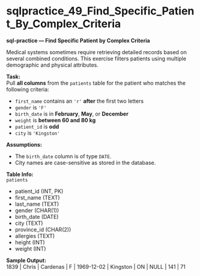 # sqlpractice_49_Find_Specific_Patient_By_Complex_Criteria

**sql-practice — Find Specific Patient by Complex Criteria**  

Medical systems sometimes require retrieving detailed records based on several combined conditions. This exercise filters patients using multiple demographic and physical attributes.

**Task:**  
Pull **all columns** from the `patients` table for the patient who matches the following criteria:
- `first_name` contains an `'r'` **after** the first two letters  
- `gender` is `'F'`  
- `birth_date` is in **February**, **May**, or **December**  
- `weight` is **between 60 and 80 kg**  
- `patient_id` is **odd**  
- `city` is `'Kingston'`

**Assumptions:**  
- The `birth_date` column is of type `DATE`.  
- City names are case-sensitive as stored in the database.  

**Table Info:**  
`patients`  
- patient_id (INT, PK)  
- first_name (TEXT)  
- last_name (TEXT)  
- gender (CHAR(1))  
- birth_date (DATE)  
- city (TEXT)  
- province_id (CHAR(2))  
- allergies (TEXT)  
- height (INT)  
- weight (INT)

**Sample Output:**  
1839 | Chris | Cardenas | F | 1969-12-02 | Kingston | ON | NULL | 141 | 71